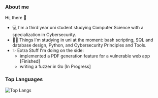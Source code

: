 <!-- - 👋 Hi, I’m @cicada-legs
- 👀 I’m interested in ...
- 🌱 I’m currently learning ...
- 💞️ I’m looking to collaborate on ...
- 📫 How to reach me ...

<!---
cicada-legs/cicada-legs is a ✨ special ✨ repository because its `README.md` (this file) appears on your GitHub profile.
You can click the Preview link to take a look at your changes.
---> 

### About me

Hi, there 👋
- 💻 I'm a third year uni student studying Computer Science with a specialization in Cybersecurity.
- 👩‍🎓 Things I'm studying in uni at the moment: bash scripting, SQL and database design, Python, and Cybersecurity Principles and Tools.
- ✨ Extra Stuff I'm doing on the side:
  * implemented a PDF generation feature for a vulnerable web app [Finished]
  * writing a fuzzer in Go [In Progress]

### Top Languages
 ![Top Langs](https://github-readme-stats.vercel.app/api/top-langs/?username=cicada-legs&layout=compact)
